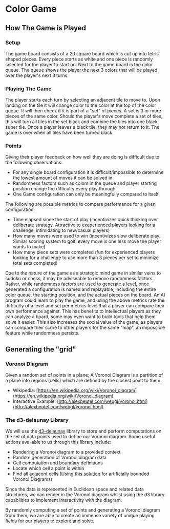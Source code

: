 # Color Game

## How The Game is Played

### Setup
The game board consists of a 2d square board which is cut up into tetris shaped pieces. Every piece starts as white and one piece is randomly selected for the player to start on.
Next to the game board is the color queue. The queue shows the player the next 3 colors that will be played over the player's next 3 turns.

### Playing The Game
The player starts each turn by selecting an adjacent tile to move to. Upon landing on the tile it will change color to the color at the top of the color queue. It will then check if it is part of a "set" of pieces. A set is 3 or more pieces of the same color.
Should the player's move complete a set of tiles, this will turn all tiles in the set black and combine the tiles into one black super tile. Once a player leaves a black tile, they may not return to it. The game is over when all tiles have been turned black.

### Points
Giving their player feedback on how well they are doing is difficult due to the following observations:

- For any single board configuration it is difficult/impossible to determine the lowest amount of moves it can be solved in
- Randomness factors such as colors in the queue and player starting position change the difficulty every play through.
- One Game configuration can only be meaningfully compared to itself

The following are possible metrics to compare performance for a given configuration:

- Time elapsed since the start of play (incentivizes quick thinking over deliberate strategy. Attractive to exeperienced players looking for a challenge, intimidating to new/casual players)
- How many moves were used to win (incentivizes slow deliberate play. Similar scoring system to golf, every move is one less move the player wants to make)
- How many piece sets were completed (fun for experienced players looking for a challenge to use more than 3 pieces per set to minimize total sets completed)

Due to the nature of the game as a strategic mind game in similar veins to sudoku or chess, it may be adviseable to remove randomness factors. Rather, while randomness factors are used to generate a level, once generated a configuration is named and replayable, including the entire color queue, the starting position, and the actual pieces on the board. An AI program could learn to play the game, and using the above metrics rate the difficulty of a level and set per metrics level that a player can compare their own performance against. This has benefits to intellectual players as they can analyze a board, some may even want to build tools that help them solve it easier. This also increases the social value of the game, as players can compare their score to other players for the same "map", an impossible feature while randomness persists.

## Generating the "grid"

### Voronoi Diagram
Given a random set of points in a plane; A Voronoi Diagram is a partition of a plane into regions (cells) which are defined by the closest point to them.

 - Wikipedia: [https://en.wikipedia.org/wiki/Voronoi_diagram](https://en.wikipedia.org/wiki/Voronoi_diagram)
 - Interactive Example: [http://alexbeutel.com/webgl/voronoi.html](http://alexbeutel.com/webgl/voronoi.html)

### The d3-delaunay Library
We will use the [d3-delaunay](https://github.com/d3/d3-delaunay) library to store and perform computations on the set of data points used to define our Voronoi diagram. Some useful actions available to us through this library include:
 
 - Rendering a Voronoi diagram to a provided context
 - Random generation of Voronoi diagram data
 - Cell computation and boundary definitions
 - Locate which cell a point is within
 - Find all adjacent cells (Using [this solution](https://observablehq.com/@fil/unconnected-delaunay-neighbors) for artificially bounded Voronoi Diagrams)

Since the data is represented in Euclidean space and related data structures, we can render in the Voronoi diagram whilst using the d3 library capabilities to implement interactivity with the diagram.

By randomly computing a set of points and generating a Voronoi diagram from them, we are able to create an immense variety of unique playing fields for our players to explore and solve.
